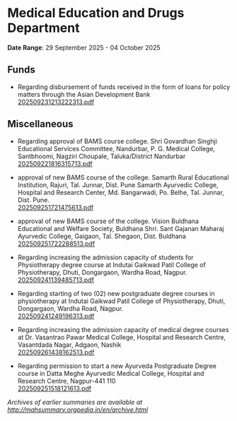 # Medical Education and Drugs Department

**Date Range**: 29 September 2025 - 04 October 2025


## Funds
- Regarding disbursement of funds received in the form of loans for policy matters through the Asian Development Bank\
  [202509231213222313.pdf](https://gr.maharashtra.gov.in/Site/Upload/Government%20Resolutions/English/202509231213222313.pdf)

## Miscellaneous
- Regarding approval of BAMS course college. Shri Govardhan Singhji Educational Services Committee, Nandurbar, P. G. Medical College, Santbhoomi, Nagziri Choupale, Taluka/District Nandurbar\
  [202509221816315713.pdf](https://gr.maharashtra.gov.in/Site/Upload/Government%20Resolutions/English/202509221816315713.pdf)

- approval of new BAMS course of the college. Samarth Rural Educational Institution, Rajuri, Tal. Junnar, Dist. Pune Samarth Ayurvedic College, Hospital and Research Center, Md. Bangarwadi, Po. Belhe, Tal. Junnar, Dist. Pune.\
  [202509251721475613.pdf](https://gr.maharashtra.gov.in/Site/Upload/Government%20Resolutions/English/202509251721475613.pdf)

- approval of new BAMS course of the college. Vision Buldhana Educational and Welfare Society, Buldhana Shri. Sant Gajanan Maharaj Ayurvedic College, Gaigaon, Tal. Shegaon, Dist. Buldhana\
  [202509251722288513.pdf](https://gr.maharashtra.gov.in/Site/Upload/Government%20Resolutions/English/202509251722288513.pdf)

- Regarding increasing the admission capacity of students for Physiotherapy degree course at Indutai Gaikwad Patil College of Physiotherapy, Dhuti, Dongargaon, Wardha Road, Nagpur.\
  [202509241139485713.pdf](https://gr.maharashtra.gov.in/Site/Upload/Government%20Resolutions/English/202509241139485713.pdf)

- Regarding starting of two (02) new postgraduate degree courses in physiotherapy at Indutai Gaikwad Patil College of Physiotherapy, Dhuti, Dongargaon, Wardha Road, Nagpur.\
  [202509241249196313.pdf](https://gr.maharashtra.gov.in/Site/Upload/Government%20Resolutions/English/202509241249196313.pdf)

- Regarding increasing the admission capacity of medical degree courses at Dr. Vasantrao Pawar Medical College, Hospital and Research Centre, Vasantdada Nagar, Adgaon, Nashik\
  [202509261438162513.pdf](https://gr.maharashtra.gov.in/Site/Upload/Government%20Resolutions/English/202509261438162513.pdf)

- Regarding permission to start a new Ayurveda Postgraduate Degree course in Datta Meghe Ayurvedic Medical College, Hospital and Research Centre, Nagpur-441 110\
  [202509251518121613.pdf](https://gr.maharashtra.gov.in/Site/Upload/Government%20Resolutions/English/202509251518121613.pdf)


*Archives of earlier summaries are available at http://mahsummary.orgpedia.in/en/archive.html*